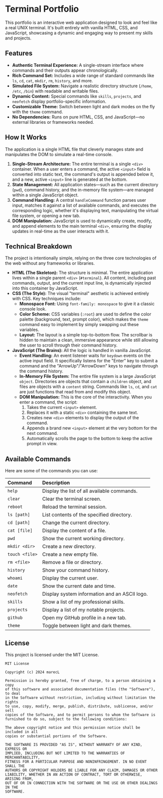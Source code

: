 # Terminal Portfolio

This portfolio is an interactive web application designed to look and feel like a real UNIX terminal. It's built entirely with vanilla HTML, CSS, and JavaScript, showcasing a dynamic and engaging way to present my skills and projects.

## Features

* **Authentic Terminal Experience:** A single-stream interface where commands and their outputs appear chronologically.
* **Rich Command Set:** Includes a wide range of standard commands like `ls`, `cd`, `cat`, `mkdir`, `rm`, `history`, and more.
* **Simulated File System:** Navigate a realistic directory structure (`/home`, `/etc`, `/bin`) with readable and writable files.
* **Dynamic Content:** Special commands like `skills`, `projects`, and `neofetch` display portfolio-specific information.
* **Customizable Theme:** Switch between light and dark modes on the fly with the `theme` command.
* **No Dependencies:** Runs on pure HTML, CSS, and JavaScript—no external libraries or frameworks needed.

## How It Works

The application is a single HTML file that cleverly manages state and manipulates the DOM to simulate a real-time console.

1.  **Single-Stream Architecture:** The entire terminal is a single `<div>` container. When a user enters a command, the active `<input>` field is converted into static text, the command's output is appended below it, and a new, active `<input>` line is generated at the bottom.
2.  **State Management:** All application states—such as the current directory (`pwd`), command history, and the in-memory file system—are managed within a single JavaScript object.
3.  **Command Handling:** A central `handleCommand` function parses user input, matches it against a list of available commands, and executes the corresponding logic, whether it's displaying text, manipulating the virtual file system, or opening a new tab.
4.  **DOM Manipulation:** JavaScript is used to dynamically create, modify, and append elements to the main terminal `<div>`, ensuring the display updates in real-time as the user interacts with it.

## Technical Breakdown

The project is intentionally simple, relying on the three core technologies of the web without any frameworks or libraries.

* **HTML (The Skeleton):** The structure is minimal. The entire application lives within a single parent `<div>` (`#terminal`). All content, including past commands, output, and the current input line, is dynamically injected into this container by JavaScript.
* **CSS (The Style):** The visual "terminal" aesthetic is achieved entirely with CSS. Key techniques include:
    * **Monospace Font:** Using `font-family: monospace` to give it a classic console look.
    * **Color Scheme:** CSS variables (`:root`) are used to define the color palette (background, text, prompt color), which makes the `theme` command easy to implement by simply swapping out these variables.
    * **Layout:** The layout is a simple top-to-bottom flow. The scrollbar is hidden to maintain a clean, immersive appearance while still allowing the user to scroll through their command history.
* **JavaScript (The Brains):** All the logic is handled in vanilla JavaScript.
    * **Event Handling:** An event listener waits for `keydown` events on the active input field. It specifically listens for the "Enter" key to submit a command and the "ArrowUp"/"ArrowDown" keys to navigate through the command history.
    * **In-Memory File System:** The entire file system is a large JavaScript `object`. Directories are objects that contain a `children` object, and files are objects with a `content` string. Commands like `ls`, `cd`, and `cat` are just functions that read from and modify this object.
    * **DOM Manipulation:** This is the core of the interactivity. When you enter a command, the script:
        1.  Takes the current `<input>` element.
        2.  Replaces it with a static `<div>` containing the same text.
        3.  Creates new `<div>` elements to display the output of the command.
        4.  Appends a brand new `<input>` element at the very bottom for the next command.
        5.  Automatically scrolls the page to the bottom to keep the active prompt in view.

## Available Commands

Here are some of the commands you can use:

| Command      | Description                                   |
| :----------- | :-------------------------------------------- |
| `help`       | Display the list of all available commands.   |
| `clear`      | Clear the terminal screen.                    |
| `reboot`     | Reload the terminal session.                  |
| `ls [path]`  | List contents of the specified directory.     |
| `cd [path]`  | Change the current directory.                 |
| `cat [file]` | Display the content of a file.                |
| `pwd`        | Show the current working directory.           |
| `mkdir <dir>`| Create a new directory.                       |
| `touch <file>`| Create a new empty file.                    |
| `rm <file>`  | Remove a file or directory.                   |
| `history`    | Show your command history.                    |
| `whoami`     | Display the current user.                     |
| `date`       | Show the current date and time.               |
| `neofetch`   | Display system information and an ASCII logo. |
| `skills`     | Show a list of my professional skills.        |
| `projects`   | Display a list of my notable projects.        |
| `github`     | Open my GitHub profile in a new tab.          |
| `theme`      | Toggle between light and dark themes.         |

## License

This project is licensed under the MIT License.

```
MIT License

Copyright (c) 2024 marecL

Permission is hereby granted, free of charge, to a person obtaining a copy
of this software and associated documentation files (the "Software"), to deal
in the Software without restriction, including without limitation the rights
to use, copy, modify, merge, publish, distribute, sublicense, and/or sell
copies of the Software, and to permit persons to whom the Software is
furnished to do so, subject to the following conditions:

The above copyright notice and this permission notice shall be included in all
copies or substantial portions of the Software.

THE SOFTWARE IS PROVIDED "AS IS", WITHOUT WARRANTY OF ANY KIND, EXPRESS OR
IMPLIED, INCLUDING BUT NOT LIMITED TO THE WARRANTIES OF MERCHANTABILITY,
FITNESS FOR A PARTICULAR PURPOSE AND NONINFRINGEMENT. IN NO EVENT SHALL THE
AUTHORS OR COPYRIGHT HOLDERS BE LIABLE FOR ANY CLAIM, DAMAGES OR OTHER
LIABILITY, WHETHER IN AN ACTION OF CONTRACT, TORT OR OTHERWISE, ARISING FROM,
OUT OF OR IN CONNECTION WITH THE SOFTWARE OR THE USE OR OTHER DEALINGS IN THE
SOFTWARE.
